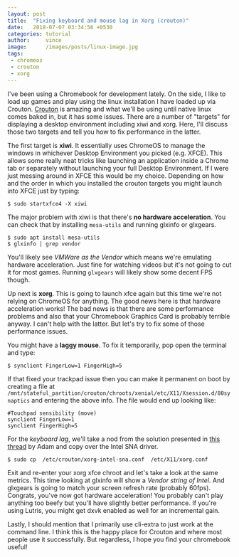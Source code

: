 ```yaml
---
layout: post
title:  "Fixing keyboard and mouse lag in Xorg (crouton)"
date:   2018-07-07 03:34:56 +0530
categories: tutorial
author:     vince
image:      /images/posts/linux-image.jpg
tags:
 - chromeos
 - crouton
 - xorg
---
```


I've been using a Chromebook for development lately. On the side, I like to load up games and play using the linux installation I have loaded up via Crouton. [Crouton](https://github.com/dnschneid/crouton) is amazing and what we'll be using until native linux comes baked in, but it has some issues. There are a number of "targets" for displaying a desktop environment including xiwi and xorg. Here, I'll discuss those two targets and tell you how to fix performance in the latter.

The first target is **xiwi**. It essentially uses ChromeOS to manage the windows in whichever Desktop Environment you picked (e.g. XFCE). This allows some really neat tricks like launching an application inside a Chrome tab or separately without launching your full Desktop Environment. If I were just messing around in XFCE this would be my choice. Depending on how and the order in which you installed the crouton targets you might launch into XFCE just by typing:

    $ sudo startxfce4 -X xiwi

The major problem with xiwi is that there's **no hardware acceleration**. You can check that by installing `mesa-utils` and running glxinfo or glxgears.

    $ sudo apt install mesa-utils
    $ glxinfo | grep vendor

You'll likely see *VMWare as the Vendor* which means we're emulating hardware acceleration. Just fine for watching videos but it's not going to cut it for most games. Running `glxgears` will likely show some decent FPS though.

Up next is **xorg**. This is going to launch xfce again but this time we're not relying on ChromeOS for anything. The good news here is that hardware acceleration works! The bad news is that there are some performance problems and also that your Chromebook Graphics Card is probably terrible anyway. I can't help with the latter. But let's try to fix some of those performance issues.

You might have a **laggy mouse**. To fix it temporarily, pop open the terminal and type:

    $ synclient FingerLow=1 FingerHigh=5

If that fixed your trackpad issue then you can make it permanent on boot by creating a file at `/mnt/stateful_partition/crouton/chroots/xenial/etc/X11/Xsession.d/80synaptics` and entering the above info. The file would end up looking like:

```
#Touchpad sensibility (move)
synclient FingerLow=1
synclient FingerHigh=5
```

For the *keyboard lag*, we'll take a nod from the solution presented in [this thread](https://github.com/dnschneid/crouton/issues/3491#issuecomment-396965306) by Adam and copy over the Intel SNA driver.

    $ sudo cp  /etc/crouton/xorg-intel-sna.conf  /etc/X11/xorg.conf

Exit and re-enter your xorg xfce chroot and let's take a look at the same metrics. This time looking at glxinfo will show a *Vendor string of Intel*. And glxgears is going to match your screen refresh rate (probably 60fps). Congrats, you've now got hardware acceleration! You probably can't play anything too beefy but you'll have slightly better performance. If you're using Lutris, you might get dxvk enabled as well for an incremental gain.

Lastly, I should mention that I primarily use cli-extra to just work at the command line. I think this is the happy place for Crouton and where most people use it successfully. But regardless, I hope you find your chromebook useful!
